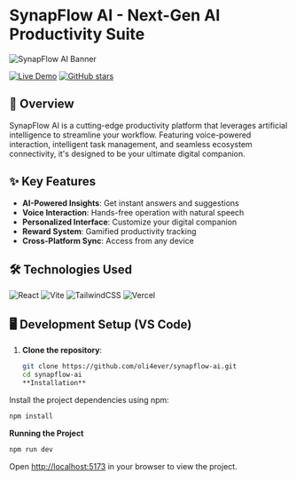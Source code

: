 # SynapFlow AI - Next-Gen AI Productivity Suite

![SynapFlow AI Banner](https://i.imgur.com/caO2qdW.jpeg)

[![Live Demo](https://img.shields.io/badge/demo-live-green?style=for-the-badge&logo=vercel)](https://synapflow-ai.vercel.app/)
[![GitHub stars](https://img.shields.io/github/stars/oli4ever/synapflow-ai?style=for-the-badge)](https://github.com/oli4ever/synapflow-ai/stargazers)

## 🚀 Overview

SynapFlow AI is a cutting-edge productivity platform that leverages artificial intelligence to streamline your workflow. Featuring voice-powered interaction, intelligent task management, and seamless ecosystem connectivity, it's designed to be your ultimate digital companion.

## ✨ Key Features

- **AI-Powered Insights**: Get instant answers and suggestions
- **Voice Interaction**: Hands-free operation with natural speech
- **Personalized Interface**: Customize your digital companion
- **Reward System**: Gamified productivity tracking
- **Cross-Platform Sync**: Access from any device

## 🛠 Technologies Used

![React](https://img.shields.io/badge/React-20232A?style=for-the-badge&logo=react)
![Vite](https://img.shields.io/badge/Vite-B73BFE?style=for-the-badge&logo=vite&logoColor=FFD62E)
![TailwindCSS](https://img.shields.io/badge/Tailwind_CSS-38B2AC?style=for-the-badge&logo=tailwind-css&logoColor=white)
![Vercel](https://img.shields.io/badge/Vercel-000000?style=for-the-badge&logo=vercel&logoColor=white)

## 🖥 Development Setup (VS Code)

1. **Clone the repository**:
   ```bash
   git clone https://github.com/oli4ever/synapflow-ai.git
   cd synapflow-ai
   **Installation**
   ```

Install the project dependencies using npm:

```bash
npm install
```

**Running the Project**

```bash
npm run dev
```

Open [http://localhost:5173](http://localhost:5173) in your browser to view the project.
